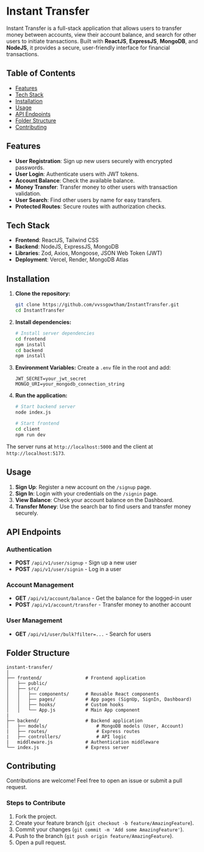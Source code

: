
# Instant Transfer

Instant Transfer is a full-stack application that allows users to transfer money between accounts, view their account balance, and search for other users to initiate transactions. Built with **ReactJS**, **ExpressJS**, **MongoDB**, and **NodeJS**, it provides a secure, user-friendly interface for financial transactions. 

## Table of Contents
- [Features](#features)
- [Tech Stack](#tech-stack)
- [Installation](#installation)
- [Usage](#usage)
- [API Endpoints](#api-endpoints)
- [Folder Structure](#folder-structure)
- [Contributing](#contributing)

## Features
- **User Registration**: Sign up new users securely with encrypted passwords.
- **User Login**: Authenticate users with JWT tokens.
- **Account Balance**: Check the available balance.
- **Money Transfer**: Transfer money to other users with transaction validation.
- **User Search**: Find other users by name for easy transfers.
- **Protected Routes**: Secure routes with authorization checks.

## Tech Stack
- **Frontend**: ReactJS, Tailwind CSS
- **Backend**: NodeJS, ExpressJS, MongoDB
- **Libraries**: Zod, Axios, Mongoose, JSON Web Token (JWT)
- **Deployment**: Vercel, Render, MongoDB Atlas

## Installation

1. **Clone the repository:**
   ```bash
   git clone https://github.com/vvssgowtham/InstantTransfer.git
   cd InstantTransfer
   ```

2. **Install dependencies:**
   ```bash
   # Install server dependencies
   cd frontend
   npm install
   cd backend
   npm install
   ```

3. **Environment Variables:**
   Create a `.env` file in the root and add:
   ```plaintext
   JWT_SECRET=your_jwt_secret
   MONGO_URI=your_mongodb_connection_string
   ```

4. **Run the application:**
   ```bash
   # Start backend server
   node index.js

   # Start frontend
   cd client
   npm run dev
   ```

The server runs at `http://localhost:5000` and the client at `http://localhost:5173`.

## Usage
1. **Sign Up**: Register a new account on the `/signup` page.
2. **Sign In**: Login with your credentials on the `/signin` page.
3. **View Balance**: Check your account balance on the Dashboard.
4. **Transfer Money**: Use the search bar to find users and transfer money securely.

## API Endpoints

### Authentication
- **POST** `/api/v1/user/signup` - Sign up a new user
- **POST** `/api/v1/user/signin` - Log in a user

### Account Management
- **GET** `/api/v1/account/balance` - Get the balance for the logged-in user
- **POST** `/api/v1/account/transfer` - Transfer money to another account

### User Management
- **GET** `/api/v1/user/bulk?filter=...` - Search for users

## Folder Structure
```plaintext
instant-transfer/
│
├── frontend/                # Frontend application
│   ├── public/
│   ├── src/
│   │   ├── components/      # Reusable React components
│   │   ├── pages/           # App pages (SignUp, SignIn, Dashboard)
│   │   ├── hooks/           # Custom hooks
│   │   └── App.js           # Main App component
|
├── backend/                 # Backend application
│   ├── models/                  # MongoDB models (User, Account)
|   ├── routes/                  # Express routes
|   ├── controllers/             # API logic
|   middleware.js            # Authentication middleware
└── index.js                 # Express server 

```

## Contributing
Contributions are welcome! Feel free to open an issue or submit a pull request.

### Steps to Contribute
1. Fork the project.
2. Create your feature branch (`git checkout -b feature/AmazingFeature`).
3. Commit your changes (`git commit -m 'Add some AmazingFeature'`).
4. Push to the branch (`git push origin feature/AmazingFeature`).
5. Open a pull request.

